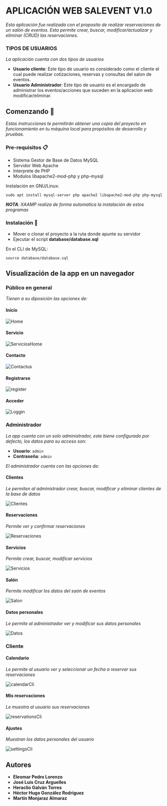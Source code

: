 # APLICACIÓN WEB SALEVENT V1.0
_Esta aplicación fue realizada con el proposito de realizar reservaciones de un salón de eventos. Esta permite crear, buscar, modificar/actualizar y eliminar (CRUD) las reservaciones._

### TIPOS DE USUARIOS
_La aplicación cuenta con dos tipos de usuarios_
- **Usuario cliente**: Este tipo de usuario es considerado como el cliente el cual puede realizar cotizaciones, reservas y consultas del salon de eventos.
- **Usuario Administrador**: Este tipo de usuario es el encargado de administrar los eventos/acciones que suceden en la aplicacion web modificar/eliminar.


## Comenzando 🚀
_Estas instrucciones te permitirán obtener una copia del proyecto en funcionamiento en tu máquina local para propósitos de desarrollo y pruebas._

### Pre-requisitos 📋
* Sistema Gestor de Base de Datos MySQL
* Servidor Web Apache
* Interprete de PHP
* Modulos libapache2-mod-php y php-mysql

Instalación en GNU/Linux:
```
sudo apt install mysql-server php apache2 libapache2-mod-php php-mysql
```

_**NOTA**: XAAMP realiza de forma automatica la instalación de estos programas_

### Instalación 🔧
* Mover o clonar el proyecto a la ruta donde apunte su servidor
* Ejecutar el script **database/database.sql**

En el CLI de MySQL:
```
source database/database.sql
```

## Visualización de la app en un navegador
### Público en general
_Tienen a su diposición las opciones de:_
#### Inicio
![Home](https://user-images.githubusercontent.com/53574794/97446729-64f81980-18f4-11eb-819b-98a7df389313.PNG)
#### Servicio
![ServiciosHome](https://user-images.githubusercontent.com/53574794/97455568-9cb78f00-18fd-11eb-873b-267605285f53.PNG)
#### Contacto
![Contactus](https://user-images.githubusercontent.com/53574794/97446711-5f9acf00-18f4-11eb-98cf-db54758f1193.PNG)
#### Registrarse
![register](https://user-images.githubusercontent.com/53574794/97475838-5a00b180-1913-11eb-94b7-5ee951aaacd3.png)
#### Acceder
![Loggin](https://user-images.githubusercontent.com/53574794/97446749-6b869100-18f4-11eb-8f68-8dac6b451d61.PNG)

### Administrador
_La app cuenta con un solo administrador, este biene configurado por defecto, los datos para su acceso son:_
 - **Usuario**: `admin`
 - **Contraseña**: `admin`

_El administrador cuenta con las opciones de:_
#### Clientes
_Le permiten al administrador crear, buscar, modificar y eliminar clientes de la base de datos_

![Clientes](https://user-images.githubusercontent.com/53574794/97446699-5ad61b00-18f4-11eb-9ae4-aa5de24e1641.PNG)

#### Reservaciones
_Permite ver y confirmar reservaciones_

![Reservaciones](https://user-images.githubusercontent.com/53574794/97446765-6fb2ae80-18f4-11eb-9291-35e4ff6ee4c6.PNG)

#### Servicios
_Permite crear, buscar, modificar servicios_

![Servicios](https://user-images.githubusercontent.com/53574794/97446797-75a88f80-18f4-11eb-9619-8f50b3ec760b.PNG)


#### Salón
_Permite modificar los datos del saón de eventos_

![Salon](https://user-images.githubusercontent.com/53574794/97446778-72ad9f00-18f4-11eb-91a1-4d9833975c6d.PNG)


#### Datos personales
_Le permite al administrador ver y modificar sus datos personales_

![Datos](https://user-images.githubusercontent.com/53574794/97446722-6295bf80-18f4-11eb-8b2d-f5437912b6fb.PNG)

### Cliente
#### Calendario
_Le permite al usuario ver y seleccionar un fecha a reservar sus reservaciones_

![calendarCli](https://user-images.githubusercontent.com/53574794/97474771-135e8780-1912-11eb-9873-df7a0730bcc5.PNG)

#### Mis reservaciones
_Le muestra al usuario sus reservaciones_

![reservationsCli](https://user-images.githubusercontent.com/53574794/97475294-b0212500-1912-11eb-9d35-6c18b798e5b4.PNG)

#### Ajustes
_Muestran los datos personales del usuario_

![settingsCli](https://user-images.githubusercontent.com/53574794/97475421-db0b7900-1912-11eb-88f8-c5934c84253c.PNG)

## Autores
* **Eleomar Pedro Lorenzo**
* **José Luis Cruz Arguelles**
* **Heraclio Galván Torres**
* **Héctor Hugo González Rodríguez**
* **Martín Monjaraz Almaraz**
